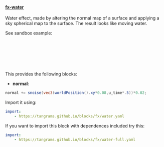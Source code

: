 

#### [fx-water](https://github.com/tangrams/blocks/blob/gh-pages/fx/water.yaml)

Water effect, made by altering the normal map of a surface and applying a sky spherical map to the surface. The result looks like moving water. <p>See sandbox example:</p>
[ <div style="background-image: url(https://tangrams.github.io/tangram-sandbox/styles/sandbox.png); width: 100%; height: 100px; background-position: center center;"></div> ](https://mapzen.com/tangram/play/?scene=https://tangrams.github.io/tangram-sandbox/styles/sandbox.yaml)
This provides the following blocks:

- **normal**:

```glsl
normal += snoise(vec3(worldPosition().xy*0.08,u_time*.5))*0.02;
```



Import it using:

```yaml
import:
    - https://tangrams.github.io/blocks/fx/water.yaml
```




If you want to import this block with dependences included try this:

```yaml
import:
    - https://tangrams.github.io/blocks/fx/water-full.yaml
```


